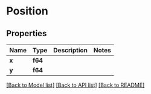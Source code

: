 # Position

## Properties

Name | Type | Description | Notes
------------ | ------------- | ------------- | -------------
**x** | **f64** |  | 
**y** | **f64** |  | 

[[Back to Model list]](../README.md#documentation-for-models) [[Back to API list]](../README.md#documentation-for-api-endpoints) [[Back to README]](../README.md)


